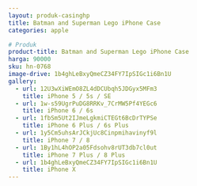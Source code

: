 ```yaml
---
layout: produk-casinghp
title: Batman and Superman Lego iPhone Case
categories: apple

# Produk
product-title: Batman and Superman Lego iPhone Case
harga: 90000
sku: hn-0768
image-drive: 1b4ghLeBxyQmeCZ34FY7IpSIGc1i6Bn1U
gallery:
  - url: 12U3wXiWEmO8ZL4dDCUbqh5JDGyx5MFm3
    title: iPhone 5 / 5s / SE
  - url: 1w-s59UgrPuDG8RRKv_7CrMW5Pf4YEGc6
    title: iPhone 6 / 6s
  - url: 1fbSm5Ut2IJmeLgkmiCTEGt6BcDrTYPSe
    title: iPhone 6 Plus / 6s Plus
  - url: 1y5Cm5uhsArJCkjUc8Cinpmihavinyf9l
    title: iPhone 7 / 8
  - url: 1By1hL4hOP2a05Fdsohv8rUT3db7cl0ut
    title: iPhone 7 Plus / 8 Plus
  - url: 1b4ghLeBxyQmeCZ34FY7IpSIGc1i6Bn1U
    title: iPhone X
---
```


